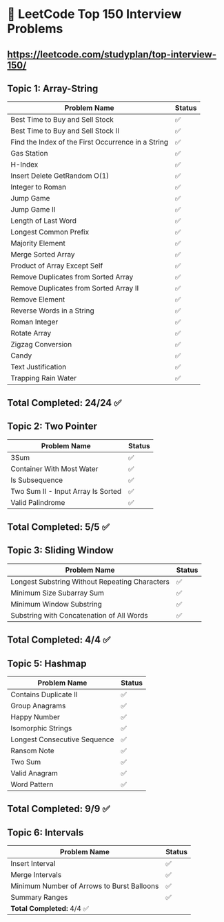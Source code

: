 # 📌 LeetCode Top 150 Interview Problems
https://leetcode.com/studyplan/top-interview-150/
---
## Topic 1: Array-String
| Problem Name                                   | Status |
|------------------------------------------------|---------|
| Best Time to Buy and Sell Stock                 | ✅ |
| Best Time to Buy and Sell Stock II              | ✅ |
| Find the Index of the First Occurrence in a String | ✅ |
| Gas Station                                    | ✅ |
| H-Index                                        | ✅ |
| Insert Delete GetRandom O(1)                    | ✅ |
| Integer to Roman                               | ✅ |
| Jump Game                                      | ✅ |
| Jump Game II                                   | ✅ |
| Length of Last Word                            | ✅ |
| Longest Common Prefix                          | ✅ |
| Majority Element                               | ✅ |
| Merge Sorted Array                             | ✅ |
| Product of Array Except Self                   | ✅ |
| Remove Duplicates from Sorted Array             | ✅ |
| Remove Duplicates from Sorted Array II          | ✅ |
| Remove Element                                 | ✅ |
| Reverse Words in a String                      | ✅ |
| Roman Integer                                  | ✅ |
| Rotate Array                                   | ✅ |
| Zigzag Conversion                              | ✅ |
| Candy                                          | ✅ |
| Text Justification                             | ✅ |
| Trapping Rain Water                            | ✅ |
**Total Completed:** 24/24 ✅
---
## Topic 2: Two Pointer
| Problem Name                                | Status |
|---------------------------------------------|---------|
| 3Sum                                         | ✅ |
| Container With Most Water                    | ✅ |
| Is Subsequence                               | ✅ |
| Two Sum II - Input Array Is Sorted           | ✅ |
| Valid Palindrome                             | ✅ |
**Total Completed:** 5/5 ✅
---
## Topic 3: Sliding Window
| Problem Name                                | Status |
|---------------------------------------------|---------|
| Longest Substring Without Repeating Characters | ✅ |
| Minimum Size Subarray Sum                    | ✅ |
| Minimum Window Substring                     | ✅ |
| Substring with Concatenation of All Words    | ✅ |
**Total Completed:** 4/4 ✅
---
## Topic 5: Hashmap
| Problem Name                     | Status |
|----------------------------------|---------|
| Contains Duplicate II            | ✅ |
| Group Anagrams                   | ✅ |
| Happy Number                     | ✅ |
| Isomorphic Strings               | ✅ |
| Longest Consecutive Sequence     | ✅ |
| Ransom Note                      | ✅ |
| Two Sum                          | ✅ |
| Valid Anagram                    | ✅ |
| Word Pattern                     | ✅ |
**Total Completed:** 9/9 ✅
---
## Topic 6: Intervals
| Problem Name                               | Status |
| ------------------------------------------ | ------ |
| Insert Interval                            | ✅      |
| Merge Intervals                            | ✅      |
| Minimum Number of Arrows to Burst Balloons | ✅      |
| Summary Ranges                             | ✅      |
| **Total Completed:** 4/4 ✅                 |        |

